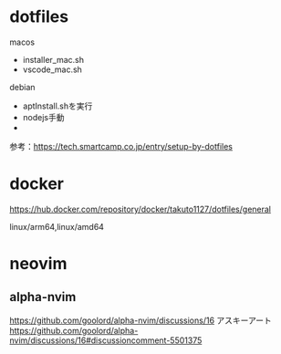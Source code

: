 # dotfiles
macos
- installer_mac.sh
- vscode_mac.sh

debian
- aptInstall.shを実行
- nodejs手動
- 
参考：https://tech.smartcamp.co.jp/entry/setup-by-dotfiles
# docker
https://hub.docker.com/repository/docker/takuto1127/dotfiles/general

linux/arm64,linux/amd64


# neovim
## alpha-nvim
https://github.com/goolord/alpha-nvim/discussions/16
アスキーアート https://github.com/goolord/alpha-nvim/discussions/16#discussioncomment-5501375
